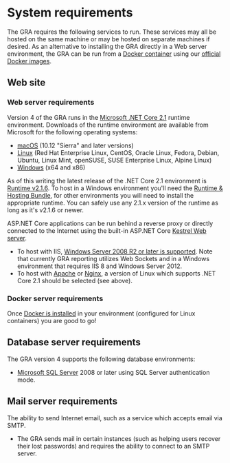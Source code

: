 # System requirements

The GRA requires the following services to run. These services may all be hosted on the same machine or may be hosted on separate machines if desired. As an alternative to installing the GRA directly in a Web server environment, the GRA can be run from a [Docker container](https://www.docker.com/) using our [official Docker  images](https://hub.docker.com/r/mcld/gra/).

## Web site

### Web server requirements
Version 4 of the GRA runs in the [Microsoft .NET Core 2.1](https://www.microsoft.com/net/download/all) runtime environment. Downloads of the runtime environment are available from Microsoft for the following operating systems:
  * [macOS](https://docs.microsoft.com/en-us/dotnet/core/macos-prerequisites?tabs=netcore2x) (10.12 "Sierra" and later versions)
  * [Linux](https://docs.microsoft.com/en-us/dotnet/core/linux-prerequisites?tabs=netcore21) (Red Hat Enterprise Linux, CentOS, Oracle Linux, Fedora, Debian, Ubuntu, Linux Mint, openSUSE, SUSE Enterprise Linux, Alpine Linux)
  * [Windows](https://docs.microsoft.com/en-us/dotnet/core/windows-prerequisites?tabs=netcore21) (x64 and x86)

As of this writing the latest release of the .NET Core 2.1 environment is [Runtime v2.1.6](https://www.microsoft.com/net/download/dotnet-core/2.1). To host in a Windows environment you'll need the [Runtime & Hosting Bundle](https://docs.microsoft.com/en-us/aspnet/core/host-and-deploy/iis/?view=aspnetcore-2.1#install-the-net-core-hosting-bundle), for other environments you will need to install the appropriate runtime. You can safely use any 2.1.x version of the runtime as long as it's v2.1.6 or newer.

ASP.NET Core applications can be run behind a reverse proxy or directly connected to the Internet using the built-in ASP.NET Core [Kestrel Web server](https://docs.microsoft.com/en-us/aspnet/core/fundamentals/servers/kestrel?view=aspnetcore-2.1).
  * To host with IIS, [Windows Server 2008 R2 or later is supported](https://docs.microsoft.com/en-us/aspnet/core/host-and-deploy/iis/?view=aspnetcore-2.1). Note that currently GRA reporting utilizes Web Sockets and in a Windows environment that requires IIS 8 and Windows Server 2012.
  * To host with [Apache](https://docs.microsoft.com/en-us/aspnet/core/host-and-deploy/linux-apache?view=aspnetcore-2.1) or [Nginx](https://docs.microsoft.com/en-us/aspnet/core/host-and-deploy/linux-nginx?view=aspnetcore-2.1), a version of Linux which supports .NET Core 2.1 should be selected (see above).

### Docker server requirements
Once [Docker is installed](https://docs.docker.com/install/) in your environment (configured for Linux containers) you are good to go!

## Database server requirements
The GRA version 4 supports the following database environments:
  * [Microsoft SQL Server](http://www.microsoft.com/en-us/server-cloud/products/sql-server/) 2008 or later using SQL Server authentication mode.

## Mail server requirements
The ability to send Internet email, such as a service which accepts email via SMTP.
  * The GRA sends mail in certain instances (such as helping users recover their lost passwords) and requires the ability to connect to an SMTP server.
